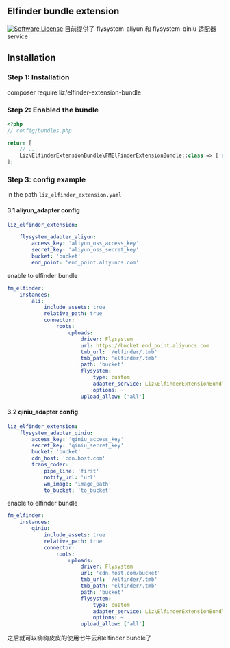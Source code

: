 ## Elfinder bundle extension
[![Software License](https://img.shields.io/badge/license-MIT-brightgreen.svg?style=flat-square)](LICENSE)
目前提供了 flysystem-aliyun 和 flysystem-qiniu 适配器service

## Installation
### Step 1: Installation
composer require liz/elfinder-extension-bundle
### Step 2: Enabled the bundle

```php
<?php
// config/bundles.php

return [
    // ...  
    Liz\ElfinderExtensionBundle\FMElFinderExtensionBundle::class => ['all'=>true],
];

```
### Step 3: config example
in the path `liz_elfinder_extension.yaml`
#### 3.1 aliyun_adapter config
```yaml
liz_elfinder_extension:

    flysystem_adapter_aliyun:
        access_key: 'aliyun_oss_access_key'
        secret_key: 'aliyun_oss_secret_key'
        bucket: 'bucket'
        end_point: 'end_point.aliyuncs.com'
```

enable to elfinder bundle
```yaml
fm_elfinder:
    instances:
        ali:
            include_assets: true
            relative_path: true
            connector:
                roots:
                    uploads:
                        driver: Flysystem
                        url: https://bucket.end_point.aliyuncs.com
                        tmb_url: '/elfinder/.tmb'
                        tmb_path: 'elfinder/.tmb'
                        path: 'bucket'
                        flysystem:
                            type: custom
                            adapter_service: Liz\ElfinderExtensionBundle\FlySystemCustom\Adapter\AliYunOssAdapter
                            options: ~
                        upload_allow: ['all']
```
#### 3.2 qiniu_adapter config
```yaml
liz_elfinder_extension:
    flysystem_adapter_qiniu:
        access_key: 'qiniu_access_key'
        secret_key: 'qiniu_secret_key'
        bucket: 'bucket'
        cdn_host: 'cdn.host.com'
        trans_coder:
            pipe_line: 'first'
            notify_url: 'url'
            wm_image: 'image_path'
            to_bucket: 'to_bucket'
```

enable to elfinder bundle
```yaml
fm_elfinder:
    instances:
        qiniu:
            include_assets: true
            relative_path: true
            connector:
                roots:
                    uploads:
                        driver: Flysystem
                        url: 'cdn.host.com/bucket'
                        tmb_url: '/elfinder/.tmb'
                        tmb_path: 'elfinder/.tmb'
                        path: 'bucket'
                        flysystem:
                            type: custom
                            adapter_service: Liz\ElfinderExtensionBundle\FlySystemCustom\Adapter\QiNiuOssAdapter
                            options: ~
                        upload_allow: ['all']

```

之后就可以嗨嗨皮皮的使用七牛云和elfinder bundle了



